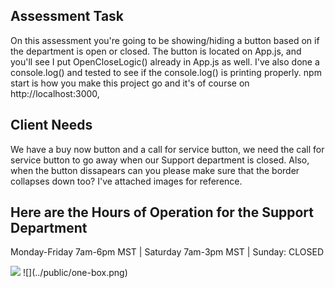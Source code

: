 ## Assessment Task
On this assessment you're going to be showing/hiding a button based on if the department is open or closed. The button is located on App.js, and you'll see I put OpenCloseLogic() already in App.js as well.
I've also done a console.log() and tested to see if the console.log() is printing properly. npm start is how you make this project go and it's of course on http://localhost:3000,


## Client Needs
We have a buy now button and a call for service button, we need the call for service button to go away when our Support department is closed. Also, when the button dissapears can you please make sure that the
border collapses down too? I've attached images for reference.

## Here are the Hours of Operation for the Support Department
Monday-Friday 7am-6pm MST | Saturday 7am-3pm MST | Sunday: CLOSED

<img src="../public/one-box">
![](../public/one-box.png)